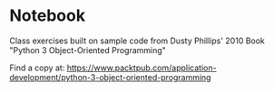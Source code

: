 # Notebook
Class exercises built on sample code from Dusty Phillips' 2010 Book "Python 3 Object-Oriented Programming"

Find a copy at:
https://www.packtpub.com/application-development/python-3-object-oriented-programming